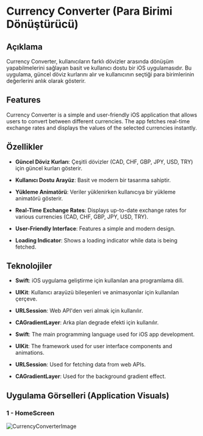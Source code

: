 # Currency Converter (Para Birimi Dönüştürücü)

## Açıklama

Currency Converter, kullanıcıların farklı dövizler arasında dönüşüm yapabilmelerini sağlayan basit ve kullanıcı dostu bir iOS uygulamasıdır. Bu uygulama, güncel döviz kurlarını alır ve kullanıcının seçtiği para birimlerinin değerlerini anlık olarak gösterir.

## Features

Currency Converter is a simple and user-friendly iOS application that allows users to convert between different currencies. The app fetches real-time exchange rates and displays the values of the selected currencies instantly.

## Özellikler

- **Güncel Döviz Kurları**: Çeşitli dövizler (CAD, CHF, GBP, JPY, USD, TRY) için güncel kurları gösterir.
- **Kullanıcı Dostu Arayüz**: Basit ve modern bir tasarıma sahiptir.
- **Yükleme Animatörü**: Veriler yüklenirken kullanıcıya bir yükleme animatörü gösterir.

- **Real-Time Exchange Rates**: Displays up-to-date exchange rates for various currencies (CAD, CHF, GBP, JPY, USD, TRY).
- **User-Friendly Interface**: Features a simple and modern design.
- **Loading Indicator**: Shows a loading indicator while data is being fetched.

## Teknolojiler

- **Swift**: iOS uygulama geliştirme için kullanılan ana programlama dili.
- **UIKit**: Kullanıcı arayüzü bileşenleri ve animasyonlar için kullanılan çerçeve.
- **URLSession**: Web API'den veri almak için kullanılır.
- **CAGradientLayer**: Arka plan degrade efekti için kullanılır.

- **Swift**: The main programming language used for iOS app development.
- **UIKit**: The framework used for user interface components and animations.
- **URLSession**: Used for fetching data from web APIs.
- **CAGradientLayer**: Used for the background gradient effect.

## Uygulama Görselleri (Application Visuals)

### 1 - HomeScreen
![CurrencyConverterImage](https://github.com/user-attachments/assets/4bb5361e-bfd3-4a1e-ba50-9e985117e6bf)
